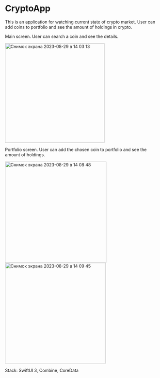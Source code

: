 # CryptoApp

This is an application for watching current state of crypto market. User can add coins to portfolio and see the amount of holdings in crypto.

Main screen. User can search a coin and see the details.

<img width="328" alt="Снимок экрана 2023-08-29 в 14 03 13" src="https://github.com/mikedexterisaniceguy/CryptoApp/assets/98767240/f75909bc-ac98-42fa-9ca6-c989253402e8">

Portfolio screen. User can add the chosen coin to portfolio and see the amount of holdings.

<img width="334" alt="Снимок экрана 2023-08-29 в 14 08 48" src="https://github.com/mikedexterisaniceguy/CryptoApp/assets/98767240/48e81a94-aaf0-42a7-bf50-b42f5660e891">

<img width="332" alt="Снимок экрана 2023-08-29 в 14 09 45" src="https://github.com/mikedexterisaniceguy/CryptoApp/assets/98767240/b5fdc38f-6235-4018-a9d0-fb4b14ba9f82">

Stack: SwiftUI 3, Combine, CoreData
